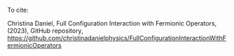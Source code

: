 To cite:

Christina Daniel, Full Configuration Interaction with Fermionic Operators, (2023), GitHub repository, https://github.com/christinadanielphysics/FullConfigurationInteractionWithFermionicOperators
